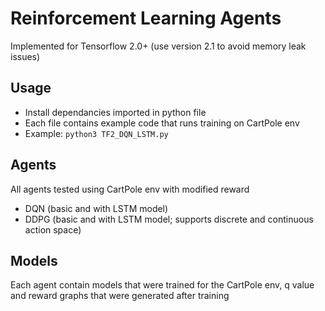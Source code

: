# Reinforcement Learning Agents 
Implemented for Tensorflow 2.0+ (use version 2.1 to avoid memory leak issues)
## Usage
- Install dependancies imported in python file
- Each file contains example code that runs training on CartPole env
- Example: `python3 TF2_DQN_LSTM.py`
## Agents
All agents tested using CartPole env with modified reward
- DQN (basic and with LSTM model)
- DDPG (basic and with LSTM model; supports discrete and continuous action space)
## Models
Each agent contain models that were trained for the CartPole env, q value and reward graphs that were generated after training